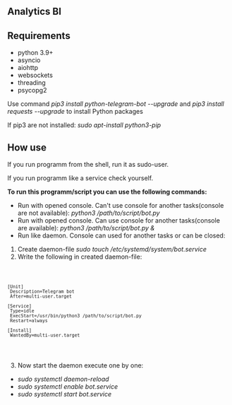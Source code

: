 <h2>Analytics BI</h2>

<h2>Requirements</h2>

- python 3.9+
- asyncio
- aiohttp
- websockets
- threading
- psycopg2

Use command *pip3 install python-telegram-bot --upgrade* and *pip3 install requests --upgrade*  to install Python packages

If pip3 are not installed: *sudo apt-install python3-pip*

 <h2>How use</h2>
 
 If you run programm from the shell, run it as sudo-user.
 
 If you run programm like a service check yourself.
 
 **To run this programm/script you can use the following commands:**
 
 - Run with opened console. Can't use console for another tasks(console are not available):
  *python3 /path/to/script/bot.py*
 - Run with opened console. Can use console for another tasks(console are available):
  *python3 /path/to/script/bot.py &*
 - Run like daemon. Console can used for another tasks or can be closed:
  1. Create daemon-file *sudo touch /etc/systemd/system/bot.service*
  2. Write the following in created daemon-file:
  
   <code>
    
    [Unit]
     Description=Telegram bot
     After=multi-user.target

    [Service]
     Type=idle
     ExecStart=/usr/bin/python3 /path/to/script/bot.py
     Restart=always

    [Install]
     WantedBy=multi-user.target
     
   </code>
   
  3. Now start the daemon execute one by one:
  
   - *sudo systemctl daemon-reload*
   - *sudo systemctl enable bot.service*
   - *sudo systemctl start bot.service*
